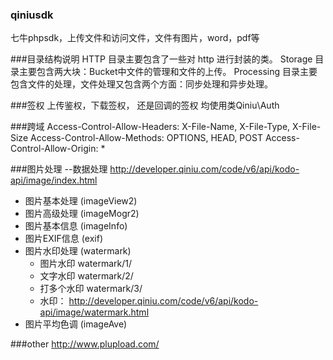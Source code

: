 ### qiniusdk
七牛phpsdk，上传文件和访问文件，文件有图片，word，pdf等


###目录结构说明
HTTP 目录主要包含了一些对 http 进行封装的类。
Storage 目录主要包含两大块：Bucket中文件的管理和文件的上传。
Processing 目录主要包含文件的处理，文件处理又包含两个方面：同步处理和异步处理。


###签权
上传鉴权，下载签权， 还是回调的签权 均使用类Qiniu\Auth


###跨域
Access-Control-Allow-Headers: X-File-Name, X-File-Type, X-File-Size
Access-Control-Allow-Methods: OPTIONS, HEAD, POST
Access-Control-Allow-Origin: *

###图片处理 --数据处理
   http://developer.qiniu.com/code/v6/api/kodo-api/image/index.html
- 图片基本处理 (imageView2)
- 图片高级处理 (imageMogr2)
- 图片基本信息 (imageInfo)
- 图片EXIF信息 (exif)
- 图片水印处理 (watermark)
    - 图片水印 watermark/1/
    - 文字水印 watermark/2/
    - 打多个水印 watermark/3/
    - 水印： http://developer.qiniu.com/code/v6/api/kodo-api/image/watermark.html
- 图片平均色调 (imageAve)

###other
http://www.plupload.com/
